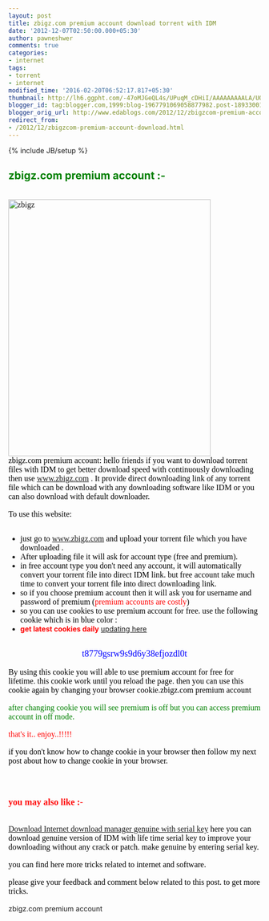 ```yaml
---
layout: post
title: zbigz.com premium account download torrent with IDM
date: '2012-12-07T02:50:00.000+05:30'
author: pawneshwer
comments: true
categories:
- internet
tags:
- torrent
- internet
modified_time: '2016-02-20T06:52:17.817+05:30'
thumbnail: http://lh6.ggpht.com/-47oMJGeQL4s/UPuqM_cDHiI/AAAAAAAAALA/UQmmvEpBrUY/s72-c/zbigz_thumb%25255B1%25255D.jpg?imgmax=800
blogger_id: tag:blogger.com,1999:blog-1967791069058877982.post-1893300125620742498
blogger_orig_url: http://www.edablogs.com/2012/12/zbigzcom-premium-account-download.html
redirect_from:
- /2012/12/zbigzcom-premium-account-download.html
---
```


{% include JB/setup %}

<div dir="ltr" style="text-align: left;" trbidi="on"><h2><span style="color: green;">zbigz.com premium account :-</span></h2><br /><span style="font-family: &quot;verdana&quot; , &quot;geneva&quot;; font-size: medium;"><span style="color: black;"><a href="http://lh6.ggpht.com/-On2JQdsP-fE/UPuqKUrN0_I/AAAAAAAAAK4/w1kdMFTnywA/s1600-h/zbigz%25255B4%25255D.jpg"><img alt="zbigz" border="0" src="http://lh6.ggpht.com/-47oMJGeQL4s/UPuqM_cDHiI/AAAAAAAAALA/UQmmvEpBrUY/zbigz_thumb%25255B1%25255D.jpg?imgmax=800" height="512" style="background-image: none; border-bottom: 0px; border-left: 0px; border-right: 0px; border-top: 0px; display: inline; padding-left: 0px; padding-right: 0px; padding-top: 0px;" title="zbigz" width="404" /></a></span></span><br /><span style="font-family: &quot;verdana&quot; , &quot;geneva&quot;; font-size: medium;"><span style="color: black;">zbigz.com premium account: hello friends if you want to download torrent files with IDM to get better download speed with continuously downloading then use</span> <a href="http://www.zbigz.com/">www.zbigz.com</a> .<span style="color: black;"> It provide direct downloading link of any torrent file which can be download with any downloading software like IDM or you can also download with default downloader.</span> </span>    <br /><br /><span style="font-family: &quot;verdana&quot; , &quot;geneva&quot;; font-size: medium;"><span style="color: black;">To use this website:</span> </span>    <br /><ul>   <br /><li><span style="font-family: &quot;verdana&quot; , &quot;geneva&quot;; font-size: medium;"><span style="color: black;">just go to</span> <a href="http://www.zbigz.com/">www.zbigz.com</a> <span style="color: black;">and upload your torrent file which you have downloaded .</span></span>      </li><li><span style="color: black; font-family: &quot;verdana&quot; , &quot;geneva&quot;; font-size: medium;">After uploading file it will ask for account type (free and premium).</span>      </li><li><span style="color: black; font-family: &quot;verdana&quot; , &quot;geneva&quot;; font-size: medium;">in free account type you don't need any account, it will automatically convert your torrent file into direct IDM link. but free account take much time to convert your torrent file into direct downloading link.</span>      </li><li><span style="color: black; font-family: &quot;verdana&quot; , &quot;geneva&quot;; font-size: medium;">so if you choose premium account then it will ask you for username and password of premium (<span style="color: red;">premium accounts are costly</span>)</span>      </li><li><span style="color: black; font-family: &quot;verdana&quot; , &quot;geneva&quot;; font-size: medium;">so you can use cookies to use premium account for free. use the following cookie which is in blue color :</span>      </li><li><b style="color: red;">get latest cookies daily</b> <a href="http://www.trickslover.com/2013/02/zbigzcom-premium-account-cookie-100.html" target="_blank">updating here</a></li></ul><br /><div style="text-align: center;"><span style="color: blue; font-family: &quot;verdana&quot; , &quot;geneva&quot;; font-size: large;">t8779gsrw9s9d6y38efjozdl0t</span></div><br /><div style="text-align: left;"><span style="color: black; font-family: &quot;verdana&quot; , &quot;geneva&quot;; font-size: medium;">By using this cookie you will able to use premium account for free for lifetime. this cookie work until you reload the page. then you can use this cookie again by changing your browser cookie.zbigz.com premium account</span></div><br /><div style="text-align: left;"><span style="color: green; font-family: &quot;verdana&quot; , &quot;geneva&quot;; font-size: medium;">after changing cookie you will see premium is off but you can access premium account in off mode.</span></div><br /><div style="text-align: left;"><span style="color: red; font-family: &quot;verdana&quot; , &quot;geneva&quot;; font-size: medium;">that's it.. enjoy..!!!!!</span></div><br /><div style="text-align: left;"><span style="color: black; font-family: &quot;verdana&quot; , &quot;geneva&quot;; font-size: medium;">if you don't know how to change cookie in your browser then follow my next post about how to change cookie in your browser.</span></div><br />  <br /><h2 style="text-align: left;"><span style="color: red; font-family: &quot;verdana&quot; , &quot;geneva&quot;; font-size: large;">you may also like :-</span></h2><br /><div style="text-align: left;"><span style="color: black; font-family: &quot;verdana&quot; , &quot;geneva&quot;; font-size: medium;"><a href="http://www.trickslover.com/internet/internet-download-manager-genuine-with-serial-key/872/" title="Internet Download Manager Genuine with serial key">Download Internet download manager genuine with serial key</a> here you can download genuine version of IDM with life time serial key to improve your downloading without any crack or patch. make genuine by entering serial key. </span></div><br /><div style="text-align: left;"><span style="color: black; font-family: &quot;verdana&quot; , &quot;geneva&quot;; font-size: medium;">you can find here more tricks related to internet and software.</span></div><br /><div style="text-align: left;"><span style="color: black; font-family: &quot;verdana&quot; , &quot;geneva&quot;; font-size: medium;">please give your feedback and comment below related to this post. to get more tricks.</span></div><br />zbigz.com premium account       </div>